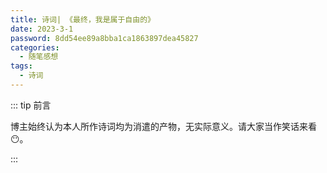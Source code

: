 ```yaml
---
title: 诗词| 《最终，我是属于自由的》
date: 2023-3-1
password: 8dd54ee89a8bba1ca1863897dea45827
categories: 
  - 随笔感想
tags: 
  - 诗词
---
```


::: tip 前言

 博主始终认为本人所作诗词均为消遣的产物，无实际意义。请大家当作笑话来看😶。

:::



<poem t="《最终，我是属于自由的》" :p="['抬头看，黑夜是脱缰的马匹', '辰星归属于你的眼睛', '感情是你送我最后的礼物', '微笑是我留下的遗言', '如果太阳不会再出现', '请你再对我说一句告别', '请世界赐予我触及真理的瞬间','', '在这混沌的世上', '你可曾明白', '堕月，山风都是自由的', '消失的地平线和你的背影', '同样无垠', '屋檐下的燕雀，草原上的马匹', '黄昏时的麦地，海子说的黎明', '他们属于自由的意义', '除了他们指责的我', '地平线和你指责的我', '堕月和山风指责的我', '','沉默学着我的嘴唇', '我的骨头向着曙光奔跑', '破旧的披风阻挡着一切风雨', '历史的竹杖，芒鞋胜过所有草原', '平淡的生活挨着缄默', '泥泞的末路通往天堂', '','只有死亡凝视着我', '我的灵魂被鹫鹰啄食', '血脉被山川禁锢', '语言被喑哑代替', '从此，黑夜和孤独不再是我的解药', '情感不再慰藉我的伤口', '桎梏不再成为我的枷锁', '余晖不再打扰我的安眠', '最终，我是属于自由的', '身的尸骨散落在诗句', '自我墓碑上刻满了野草和风']"/>



